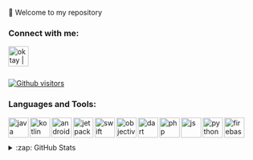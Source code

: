 👋 Welcome to my repository


### Connect with me:

[<img src="https://edent.github.io/SuperTinyIcons/images/svg/linkedin.svg" align="left" alt="oktay | LinkedIn" width="40px" />](https://www.linkedin.com/in/oktay-deniz-a11716160/)

<br>
<br />

<br>

 [![Github visitors](https://visitor-badge.glitch.me/badge?page_id=oktydeniz.visitor-badge)](https://GitHub.com/oktydeniz/StrapDown.js/stargazers/)

### Languages and Tools:
<img align="left" alt="java" width="40px" height="40" src="https://raw.githubusercontent.com/jmnote/z-icons/master/svg/java.svg" />
<img align="left" alt="kotlin" width="40px" height="40" src="https://www.vectorlogo.zone/logos/kotlinlang/kotlinlang-icon.svg" />
<img align="left" alt="android" width="40px" height="40" src="https://cdn1.iconfinder.com/data/icons/logotypes/32/android-512.png" />
<img align="left" alt="jetpack-compose" width="40px" height="40" src="https://i2.wp.com/blog.stylingandroid.com/wp-content/uploads/2021/05/jetpack-compose-icon_RGB.png?ssl=1" />
<img align="left" alt="swift" width="40px" height="40" src="https://www.vectorlogo.zone/logos/swift/swift-icon.svg" />
<img align="left" alt="objective-C" width="40px" height="40" src="https://www.vectorlogo.zone/logos/apple_objectivec/apple_objectivec-icon.svg" />
<img align="left" alt="dart" width="40px" height="40" src="https://www.vectorlogo.zone/logos/dartlang/dartlang-icon.svg" />
<img align="left" alt="php" width="40px" height="40" src="https://www.vectorlogo.zone/logos/php/php-icon.svg" />
<img align="left" alt="js" width="40px" height="40" src="https://www.vectorlogo.zone/logos/javascript/javascript-icon.svg" />
<img align="left" alt="python" width="40px" height="40" src="https://raw.githubusercontent.com/jmnote/z-icons/master/svg/python.svg" />
<img align="left" alt="firebase" width="40px" height="40" src="https://www.vectorlogo.zone/logos/firebase/firebase-icon.svg" />
	

<br>
<br />

<br>
 
<details>
 
  <summary>:zap: GitHub Stats</summary>

  <img align="left" alt="oktay's GitHub Stats" src="https://github-readme-stats.vercel.app/api?username=oktay&show_icons=true&hide_border=true&count_private=true&theme=react&hide=issues&include_all_commits=true" />

</details>
<!--
**oktay/oktay** is a ✨ _special_ ✨ repository because its `README.md` (this file) appears on your GitHub profile. -->
